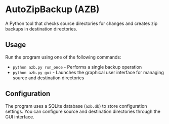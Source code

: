 AutoZipBackup (AZB)
==================

A Python tool that checks source directories for changes and creates zip backups in destination directories.

Usage
-----

Run the program using one of the following commands:

- `python azb.py run_once` - Performs a single backup operation
- `python azb.py gui` - Launches the graphical user interface for managing source and destination directories

Configuration
------------

The program uses a SQLite database (`azb.db`) to store configuration settings. You can configure source and destination directories through the GUI interface.

